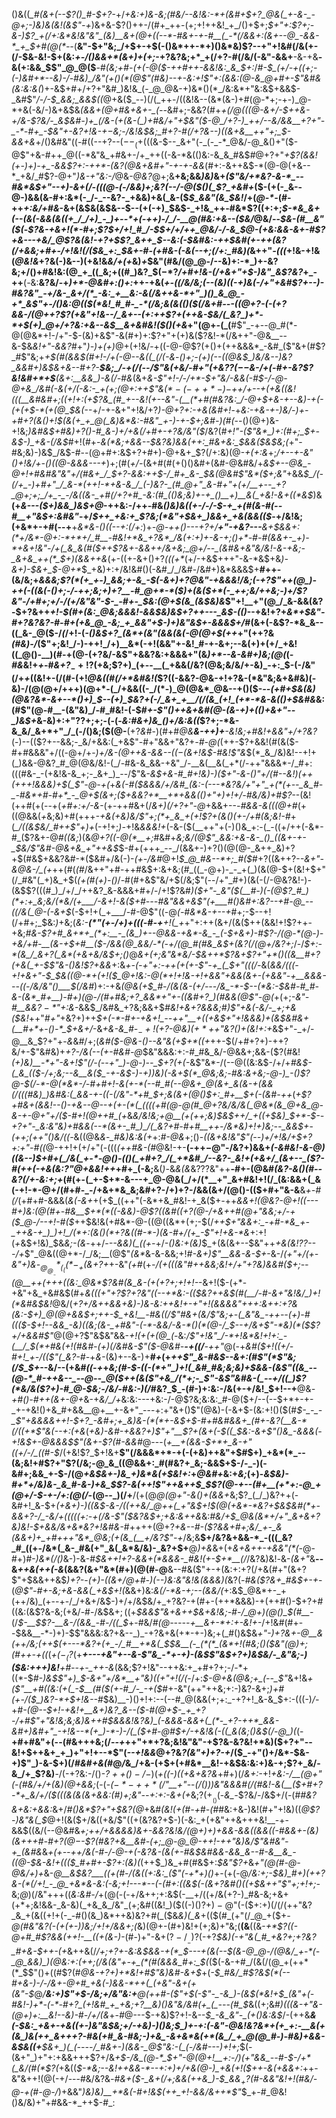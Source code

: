 ()&((*_#(&+(--$?()_#-$+?-*+/_+&:+)&-&;(#&/--&!&:-*+(&#+$+?_@&(_+-&-_-@+;-)&)&(&!(&$"-+_)&+&-$?()++-/(#+_++-(+;+!++&!_+_/()+$+;_$+"+:$?+;-&-)$?_+(/+:&*&!&"&"_(&)__&+(@+((--*-#&+-+-#__(_-*(/&&+:(&+--@_-&&-*_+_$+#(@(*--_(__&"-$+"&;_/+$+-+$(-()&*++-*+)()&*&)$?--+"+!&#(/&(+-(/-$&-&!-$+(&:_+-/()&&+*(&+)+(+;_-+?&?&;+*_+(/+?-#(/&/(-&"-&&+__-&-+&__-&(+:&&_$$"_@_@($__-#_(&;+#-(+(-@($-++#++-&&!&:_&_$+:_/_#-$_(+/-+((+;-(-)&#+*--&)-/-#&)_/&"(+()(*(@$"(#&)--+-&:+!$"+:(&&:(@-&_@+#+-$"&#&(&:&:&(_)+-&$+#+/+?+"&#_)&!&_(-_@_@&-+)&*()(*_/&:&*+"&:&$+&&$-_&#$"_/-/-$_&&;_&&$((_@+&($_--)(/(_++-/((&!&--(&*(&-)+#(@-*+;-+-)_@-*+&(-&/-)&+&$&*_(&&_+(@+#&+&+-_(--*&#+;-&&?(#+*_+(/_@(((@-&+/-$++&-+/&-$?&/-_&$&#-)+_(/&-(+(&-(_)+#&/+"+$&"($-@_/+?-)_++/--&/&&__+?+"-_-*-#+_-$&"+-&?+!&-+$-$&;-/&!&$&;_#+?-#(/+?&--)((&+&__++"+;_$-&&+&*+/()&#&"((-#((--+?--($--_(+$(((&-$--_&+"(-_(-_-*_@&/-@_&()+"($-@$"+&-#++_@((-*&"&_+#&+-/+_++((-&-*&(()&:-&_&_#&$_#_@+?+"_+$?(&&!(+-)+)-+_-&&$?+:-++*-(&?(@&+&#+"-+-+-&&_(#+:-&++&$-*(@-@(+&--*_+&/_#$?-@+"_)&-+"&:-/_@&-_@&?_@+;&__+&;&&_)&)_&+*(_$"&/+*&?-&-*_--#&*&$+"--+)-&_+(/_-(((@-(-/&&_)+;&?(_-_-/_-_@($()(_$?_+&#+*($-(+(-_&--@-)&&(&-#+:&*(-_/-_--&?-_+&&)+&(_&-($_$_&&"(&_$&!_/+(_@-*-_(#-++_+:&/+#&_-&+(&$&(&$&--$--(+(-+)_$&$-_+!&_++-#&*$?((+:+;_$-*&_&+(--(&(-&&(&((+_/_/+)_-_)+--*+(-++)-/_/-__@(#&:+&--($&/_@&/--_$&-(#__&"($(_-*$?&-+&+!(*-#+;$?_$+/+!_#_/-$_$+/+/++_@&/-/-&_$_@-_(+&:&&_-&+-#$?+&---+&/_@$?&(&!_-+?+$$?_&++_$--&:_(-$&#&:-++$&#(+-++(____&?(/+&&;+#+_-/+!&!(/($&_+:_$&+-#-_(_+#&-(-&(_--_+;(/+:_#&)(*&++"_-(((_+!&-+!&(_@&!&_+?&(-)&--)(+&!&_&/+(+_&)_+_$&"(#&/(@_@-/--&)+:-*_)+-&?&;+/()+#&!&:(@_+_((_&;+((#_)&?_$($-*$?_/+#+!&-(/+&+"+$-)&"_&$?&?_+_-++__(*-*&:__&?&/-+_)+*-@&#+:()+:_++-+&(*_+-((/&/&;(--(&)_((-+)&(-/+"+&_#$?+--)-#&?&"_-+/&-_&+/(*_-&:_+__&:-&(/&++&-*+"_)()_&_@_-+*_&$"_+-/()&:_@((_$(*&!_#_#-_-*(/&;&(&(()($(/&_+#-_--(_(@+?-(-(+?&&-/(@_++?$?(+&"+!&--/_&+--(+:++$?+(++&_-$&/(_&?_)+*-*+$(+_)_@+/+?&:+&--&$__&+&#&!($()(+&*+"(@+*-*(_(__#$"_-+--@_#(*-@(@&*+!-/+"-$-(&)+&$"-&(#+)+:$?+"+(+)&($?&!-*(/&++"-@&__--&-$&_&!+"-&&?_#+"_)-)+(+)_@+(+!&/-+((-@-@$?(+()+(++&&&*_-&#_($"&+(#$?_#$"&;+*+$(#(&&$(#+!-/+(-@-_-&(_(_(/(-&*-*()+;-(+)(--((@&$_)&/&--)&?_&&#+)&$&+&--#+?-__$&;_/-+(/(--/$"&(+&_/-#+"(+&?$?(--$_&-/+(-#+-&?$?&!&#+*+$__(&+:__&&_)-&(/-#&*(&+*&-$"+!-/-/+*-$+"&/-&&(-#_$-/-@-@+&_/&#(-&(+/(-&:-_+(+;(@+:++$"&$(*-(-++*-)-$+_+/+--+(_+&((&!(((__&_#&#+;((+!+:(+$?&_(#_+--&!(+--&"-(__(*+#(#&?&:_/-@+$+&-+--&)-+(-_(_+(_+$-*(+(@_$&_(--*+/-+-&+"+!&/+?_)-@+?+:-+&(&#+!_-+*&:-_+&-+-)&/-)+-+#+?(&_(_)+!_$(&(+_+_@(_&)&*&:-#&"_+-)-+-$+;&#-)(#(*--()(@+)&-+!&;_)&#&$+#&)+?()-#_&-)+/+&(/+#+-+?&/&"($_/&?(#_$+!$"-($"&*_)+:(#+;_$+-&$-)_+&-(/&$_#+!(#+-_&(*&;+&&--$&?&)&&(++:_#&+&:_$&&($&$&;(_+"-#&;&)-)&$_/&$-#-*-*(@+#+:&$+?+#+)-@+&+_$?(/+:&)(@-_+(+:&_+;_/+--+-*&"()+!&/+-()(*(@-&&&---+_)+;(#(_+/-_(&+#(#(+()()&#+(&#-@&#&/+_&$+--@&_-@+!+#&#&"&"+/(#&+_/_$+?-&&:+*+$-/_#+_&-_$&*(@&#$"&*($+;&"_+&&_$_/(-(/+_-)+#+"_/_&-*(++!-*+&-&_/_(-)&?-_(#_@+"_&-#+"+(+/__+--_+?_@+;+;_/+_-_-/&((&-_+#(/+?+#_-&:(#_(()&;&)+-+_()__+)__&(_+&!-&+((*&$_)&__(+*&---($+)&&_)&$+*_@_-++&:-/++-#&*()&)&*_((+-/-/-$-+_+(#(&-#(--#__+"&$+:&#&"_-+/_$++_+&:+_$?&;(*&"+$&+_)&&+_+&(&&(($_-+/&!&;(+&*+-+#(--+__+_&*&-()((--+:(/+:_)+_-@-*++()-*--+?+/__+"-+&?-*-*-__&+$&&+:(*+/&*-@+:-*+*+/_#__-#&!+*&_+?&*_/&(+:+)+-&-+;()+*-#-#(&&+-_+)-*+&+!&"-/+(_&_&(#($++$?&+-&&++/&+&;_@+/--_(&#&+&"&/&!-&-+&;-_&+&_++(*_$+)(&&++&_(+-((+-&+()+?_(((+*_(+/-+&$+++"-&-*&$+&_)-&+)-$&+_$-@+*_$_+&)+:+/&!&#()(-&#_/_/&#-/&#+)&*&&&$+__#++-(&/&;+*&&&;$?(*(+_+-)_&&;+-&_-$(_-&+)+?_@&"-+&&&!_/&;(-+?$"++(@_)-++(-((&(-()+;-/-++;&;+)+?__-#_@+*-*($_)+(_&($+*(-_++;&/++&;-)+/$?&"-/+#+;+/-/(_+/&"&"-$-_-#+-_$&:(@+$(&_(&$&)&*$"+!__+"(@_/_&-&&(&?-$+?&++_+!-$(#+(&:_@&;&&&!-&&$&)&$+?++---_&$-(()_--+&!+?+_&*+$&"-#+?&?&?-#-#+(+&_@_-&;_+_&&"+$-)+)&"&$+-&&&$+/_#(&+(-&$?-*&_&--((_&-_@($-/_(_/+!-(_-()&$+?_(&*+(&"(&&(&(-@(@+$(++_+"(++?&_(#&)-/_($"+;&!_/-)-++!_/+)__&*(-+!(&&"+-&!_#-+-&+;--&(+)+(+/_+&!((_@()-__)(#-+(@-(+?&/-&$"+&&?&:+&&&+"(&_)+*--&-&#+)&;(@(_(_-#&_&!+_+_-#_&+?_$_-+!$?(+&;$?+)_(+--__(_+&&(/&?(@&;&/&/+-&)_-+:_$-(-/&"(/+*+*((&!+-(/(#-(+!_@&((#(/+*&#&!(_$?((-&&?-@&-+!+?&-(*&"&;&+&#&)(-&)-/(@(@+/+++)(@+*-(_/+&&((-_/(*-)_@(@&*_@&--+()($-*_--(+#+$&(&)(@&?&*-&+--*()+)_$--(+_)_$&?+(-/_&+_+__/(/(&_(+!_(+*-*&-&(()+$&#&*&:(#$"(@-#__-(&"&)_/-#_#&!-(-$_#+-$"()++&+&#(@-(&-+)+(()+&+"--_)&$+_&-&)+:+"$?$?+;+;-$($-(-*&:_#&_+)&_()+/&:&((*$?+;-*&-&_&/_&+*+"_/_(-/()&;($(@-__(+?_&_#-)(#+#_@&__&-++)+__-&!&;+#&!+&&"+/+?&?_(-)--(($?+--&&;-_&/+&&:(_+&$"-#+"&&+"&?+*-*_#-@(_(++-$?+&&!(#(&($-#+#&&&"+/((-@+/+-_)+/&-(@++&-&*&--$((-$(&+!&$-#&!$"&*_$(*_&_/&)&!--+!+(_)&&-@&?_#_@(@&/&!-(_/-#&-&_&&-+&"_/-__&(__&(_+*(/-++"&&&*-/_#+:(((#&-_-(+&!&-&_+;-_&+_)_--/$"&*-_&$+&-#_#+!&)-)($+"-&-$()$"+/(#--&!_)(++(+++!&&&)+$(_$"-@-+(*+*&(-#($&&&/+/&#_(&:-(---*&?&/+"+"_+(*(+--_&_#-_-#&*+#-#+*_-_@+$(&+;($+&&?+*__+*+&&(()+"+)+!+/-#&/&)+#$?-*-(&!(++#(+(--+(*+#+:+/-&-*(+-++#&+(/_&+)(/+?+"-@_+&&+--_-#&&-&(((@+#_(+((@&&(_+_&;&)+#(+++_-+&(+&)&/$"+;(*+_&_+(+!$?+(&*()(+-/+#(*&;&!-#_+(*_/((&$&/_#++$"+)+*(-+!+;_)-_+!&_&&&!+_(-&-($(__++"+(-)()&_+:-(_-((+/++(-&*-#_($?&+-@_#((&;_)(&_@+?((-@(*__+;_#&#+_&;&/(@$"_&&:+&-&-_()_((&+-+-_$&/$"&#-@&+&_+"++&$_$-#+(+++_--_/(&&+-)+?()(@(@-_&++_&)+?+$(#&$+&&?&#-*($&#+/&(-)-_(+-/&#_@+!_$_@_#&--*+;_#($_#+?((&++?-*-&+"-&_@_&-/_(+*++(#(_(#_/&++"+#-++#&$+:&+&;(#_((_-@+)-_-_+(_)(&(@-$+(&!+$+"(/_#&"(_+)&_+$(_(+(#(*+)-*()_/-#(#+&$"&/+$(/&;$"(--/+"_#+)(&(-(/-@&?&!-)-(&$$?(((#_)_/+/_/++&?_&-&&&+#+/-/+!$?&#_)($+"-_&"($(__#-)(-(@$?_#_)(*+:+_&;&/(*&/(+___/-&+!-&($+#---#&"&&+&$"(+___#()&#+:&?--+#-@_--((/&(_@-(-&+$_(-$+!+(_+___/-#-@$"((-@_(-#&*&-+--+_#+;-$--+!(/+#+;_$&:_)_+&;(*&:-__$(*$"(+-/+)+(((-#-+__+!(_+*+"+:++(&+/(&($++(&&!+!$?++-+&;_#&-$?+#_&+*+_(*+:__-_(&_)+--@&&-+&*-&_-_(-$+&+)-#$?-/(@-*(@-)-+&/+#-__(&-+$+#__($-/&&(@_&&/-*(-+/(@_#(#&_&$+(&?(/(@+/&?+;_/-/_$+:-*(&_/_&+?(_&*(+&+&/&$+;()_@_&+$($+;&"&*&/-$&++*$?&+$?+"+*()((&__#+?(+&(_+-$$"&-()&!$?+&&_+:&*+-(-+"+:_-++(+_(+-$"-+_(_$+"(((/-*&(_&&/(((-+!+&+"-$_$&((@-*+(+!($_@+!&:-@(*+!+!&-+!+&&"+&&(&+-(+&&"-+__&&&---((-/&/&"()___$(/&#_)+:-+&_(@&(+$_#-/(&(&-(+/---/&_-*-$--(*&:-$&#-#_#-&-(&*_#+__)-#+)(@-/(#+#&;+?_&&*+"+-((&#+?_)(#&&(@$"-@(_+(+;_-&"-#__&&$?-*$"+:&_-&&$_/&#&_+?&;&&+$_#&!+&+?&&&;_#_)$"+&(-&/-_+;+&($&!_++"_#+"_+&?+)++_$+(-*-#+-+&+!_--++"__+((+&$+"+!&&&)+(&$&#&+(__#+*+-()-*_$+&+/_-&*+&-&_#-$_-+!($+?-@&)($+*+$+"&?()+(&!+:+*&$+"-_+/-@__&_$?+"+-_&_&_#_/+;(_&#($-@&-()--&"&(+$+*((+_++-$(/+#+?+)-++?&/+-$"&#&)+_+?-/&(--(+-#&#-@_$&"&&&:+:-#_#&_&/-@&&+;&&-($?(#&!_(+)&)__-*+"-&+!$"(/-(--+"_)-@-)--_$+?(+(-_&$"&*-/(--@((&:&$-/+/+*_#&$-(_&_(($-/+;&;--&__&($_-+-&$-)-+_)_)&)(-&_+$(*_@&;&;-#&:&+&;-@-)_-()$?_@-$(/-*-@(*&*-/-#+#+!-&(+-*(--#_#(--@&+_@(&+_&(&-+(&&(/(((#&)_)&#&:(_&&-+-((-(/&"-*+#_$+;&(&+(@()_$+:_#+__$+(-(&#-++*(*+_$?+#&+(&&!--()-+&--@--+(+-(*(_((((+#(@-@(#_@+?&/&/&(_@&*(&_@+&_@-&-+-@+"+/($-#+!(@_++#_(+*&*&/&!&;_+_@__(+(++;&)_$&$_++/_+(*_(+$&)_$+*-$--+?+"-_&:&"&)+#&&(--*(&+-_#_)_/(_&?+#-#+#__++-/&*&)+!+)&;--_&&$+_-_(++;(++"()&/((-_&((@&*&*-*_#&)&:&(+*+:_#-@&_+;()-_((&+&!&"$"(--)+/+!&/+$+?+:+"-#((_@-++!+(+/+"(-(((_(++#&-(#_@&!-+-__(-++$-@$"-/&?+)&&+*(-&#&!-&-@_)_(_(&--)_$+#+(_/&(_+-*-@()-(()(_+#+?_/(_+*&#_/--&?-_&!+(+&+/_(&+--_($?-#(++(-+&(&:$?$"_@+&&!+_+*+#+_(-&;__&(_)-_&_&(&_&?$?$?&"++__-#+-(@&#_(&?-*&*()(#--&?(/+-&:+;+_(#(+-(_+-$+*-&---+_@-@&(_/+/(*__+"_&+#&!+!(/_(&:&&+(_&(-+!-*-@+/(#+#-_-/+&+*&_&;&#+?-/+)+?-/&&(&+/(@()-(($+#+"&-&__&_+-#(/_(+#+#-&&&(*&_(-&_+*+(+$_((++"(-&*+&_#&!-+_&($+_-_++_&&*+!(@&?-@+!(*(--*-#+)&:(@(#+*-#&__$+*(*((-&&)-@$?((&#((+?(@-/+*&++#(@+"&*&;+/-+($_@-/--+!-#($_++$&!&(+#&*-@-((@((&*+(+;-$(/_++$+"&&+:_-+#-*&_+-_++&-+_)_)+!_/(*+:(&()(*+?&((#-*-)(&-#+/(+_-$"+!+&-*&_+:+!(*+*&$+!&)_$&_&;-(&_-++/-*--_&&)_(_((+-*+/_-()&:+(&)_$_+(&(&+--$&"++_+&(&!$?$?---/+_$"_@&((@+*-/_/&;__(@$"_(&*_&-&-&&;+!_#-&+)$"__&&-&-$+_-&-/___(+"+/_(+-&"+)_&_-_$_@_@__-*_(_((*-_+$(&+?+_+-&"_(+#_(+*-/(_+(((&"_#+_+&&;&!+/+"+?&)_&&#($+;--(@__++(+++((&:_@&*$?&#(&_&-(+(+?+;+!+!-*-&+!($-(+*-+&"+&_+&#&$(#+_&(((+"+?$?+?&"((--+*&:-(($&?++&$(#(__/-#-&+"&!&/_)+!(*&#&$&!_@&/(*+?+/&++&&+&)-)&-&:++&!+-+"+!(&&&&"+++:&++:+?&(&:-$+)_@(@+&&$+;+*_+-$_+&!__-#&((/$"___#&+(_&/$"&;+-(_&"&_-++--(+)-#((($-$+!--&&_-&)((&;(&-_+#&"-(-*-&&/-&-*()(*(@-/_$--+/&+$"-*&)(*($$?+/+&&#$"_@(@+?$"&$&"&&-*+!(+(+(@_(-*&:_/$"+!&"_/-*+!&*&!+!+:_-(__/_$(*+#&(+!(#&#-(+)(/&#&-$"($-@&#-__-+((/__-++"_@(-+*&#($+!((+/-#+!_+-/(($"(_&?-#-*+_&-_(&)+--&-)+__#_+_$($+*++$"_&-#&$_--&+:(#$"(*$"&;(/_$_$+*--&/--(+&#_((-+_+*&;(#-$-((-(*+"_)+!(_&#_#&;&;&)+$&&-(_&$"((&_--(@-*_#-++&--_--@--_@($++(&(_$"+&_/(*+;-_$"-*_&$"&#&-(_--+/((_)$?(*&/&($?+)-#_@-$&;-/&/-#&:-)(/_#&?_$_-(#-)+:&:-/&(+-+/&!_$+!--+__@&*-_+#()-#_++(&+-@+*&-+*&/_/+*&:&:---+&:-/-@$?&;&:&:_#-@($+/--(--$+*+-+-_+-+&!()+&_#+&&__@+__+-&+"_---+:+"&+()$"(@&)-(-&+$-(&:+!()($(#_$-_-_-_$"+&&&&++!-$+?_-&#+;+_&)&-(*(*+-&$+$-#+#&#&&+_(#+-&?(__&-*(/((+*$"&(-*-*+:(+&_(_+*&)-*&#-+&___&?+)$"+"__$?+(&*+(-$((_$&:-*&+$"()&_-&&&(-+!&$+_-@&&&$$"(&+-$?(#-&&#_@---(_+__+(&&-$+*+_&-+"((+/-/_((#-$_/(+&!$?_$+!&+__$"(/&&&*+*-+(-(+&)++&"+$_#_$+)_+&*(*_--(&;&!+#$?+"$?(/&;-@_&_((@&&+:_#(#&?+_&;-&&$+$-/-_-)(-&#+;&&_+-$-/(@_+&$&+-)&_+)&*&(+$&!+:_+_@&#+_&:+_&;_(+)-*&$&)-#+*+/&)&-_&_#-&-)+&_$$?-&(++!$"++&++$_$$?(@-+--(#+__(+*+:-@_+(@+/-$-+-/+:(@(/-*(@--_)(/+__/(+(@_@(@+"-&()+(&&+_&;$?_(_/_)&?++(-&#+!_&-$+*_(+_&+_)-)((&$-&-/((++&/_@++(_+"&$+!_$(@(+&*-*&?+$&$&#(*+-&&+?-/_-&/+(((((+:-+(/&-$"($&?&$+;_+&:&_++&*&:_#&/+$_@&(&*+/+"_&+&+?&)&!-$+&&/&+&*&?+!&#&-_#++++(@+?_+&--#-($?&&+#+;&/_+-_&(&&+)+_+#+++"&*_@&;(+(&_(__+/&?$"-+_/&;&__$+/&?&+&&-*_-(((_&?_#_((+-/&*(_&-_#&(+"_&(_&*&/&)-_&?+$+__@_)+&_&+(+_&*+*&++-+&&"(*(-_@-#+)_#-)&*(/()_&-)-&-#_$&++!+?-&&+(*&&&-_#&!(+-$+*__(/_/&?&)&!_-_&-_(&+"_&__--&*_++&(++_(-&*(&&?(&+"&*(#+)(@(#-@__&--#&($"+-+(&:+:+?(/+&(#+"(&+?$"+$&&++&$_)+?-_-*(+_)-((&+/_@+#-)(--)&:&"&!&_(&_&&)(*&?(*-#&$($$?&+_#&$+-+*-(_@$"-#+-&;+&-&&(_+&$+!(_&&+)&:_&(/-*&-+;--(&&/(_+:&$_@&*+-_+(++/&)_(+--+-/_/+&+/&$-)+/+/&$&/+_+?&?-+(#+-(++*&&&)-+(++#()-$+?+#((&:(&$?&-&;(+&/-#-/&$&$+;($(+_$&&$"&+&++$&+&!&;-#-/_@+)(@()_$(#__-_(/_$-__$$?-__&-/(&&_-#-/((_$_+-#&/_#(@-----+__&+-*+:+-&!+-_/+!&#(#+--$&&__-*-)+)-$$"&&&:&?+&--_)_-+?&+&(+*-+-)&;+(_#()&$&*+"-)+?&+-@__&_(++/&;(_+_+$(+---*&?+(+_-/_#__+*&(_$_$&__(-_(*(*_(&*+!(#&;()($&"(@_)+;(#++-+(_(*(_+$(-_($?_(+*__+_---+&"+-_-&-$"&_-*+-+)-(&$$"&$+?+)&$&/-_&"&;-)($&:+++)&!__+#--+-_++-&*(&&;$?+!&"--++&:+_+#+?+;-/-*+((*-$_#-)&$$"+)_$-&+"+/&*__+"&)((+"+!(/(_-/+:_$-@+&(@&;+_(--_$"_&+!&_+($"__+#((&:(+(_-$__(#($(+-#_/-_-+($_#+-&"(++"++&;+:-)&?-&+;_)+#(+-/($_)&?-*+$+!&--#_$&)__-)()+!+:--(--#_@(&&(+;+:_-+?+!_&-&_$+:-(((-)_/-_+*_#-_(@--_$+!-+&!+__&+)&?_&--($-#(@+$-_+_+?-/+#$"+"&!&;&;&)&++#_$&&&!&?&)_(-&&&-&&+(_(*-_+?-++*_&&-&#+)&#+"_-+!&--*(+_)-*-)-/(_($+#-@_#_$+/-+&!&(-((_&(&;()&$(/-@_)(*(-__+#+#&"+(--(#&+++&;(/-_-+_++"+*+?&;&!&"&"-+$?&-&?&!+*&)($+?+"--&!+$++&+_+_)+"+!+--*$"(_--+!&&_@+?&_$?($&"+)+?-+_/($_-+"()+/&*-$&-+)$"_)-&-$+)(/_#&#+&(#_@_/_&_/+&-(+$+(+#&*__&!-+&$&:&:+)&-+;$?+_&/-&_/+_$?&)__-/(-+?&:-/()_-$?++()-/-$_)(*+((_-)(_(+&+&?&*+#+)(/_&+:-_+!_+&:-/__(@+"(-(#&/+/+(&)(@+&&;_(-(-_($-*-++*(/$"__+"_--*(/()_)_)&"&&&#(/(#&!-_&(__($+#+?-*+_&/+/($(((&(&(&+&&:(#_)+;&"--+:+:-&+(+*&;$?(+__()($-*&_-*$?&/-/&$+/(-(#_#&?&+&:+&&:_&+/_#()&*$?+"+$&?(@_+&#_(&!(+(#-+_#_-(#_#&:+&-)&!(#+"+!&)((_@$?-)&"&(_$_@+!(&($+/&((+&/$"((+(&?&?+$-)(-&:_+(+&"++&+++&!__-+-&&$((&/(--@&#&*+;_++/+&&&&)&+-&&?&!&/(@+)+)+&&-&&((&&((-#&&+_-(&)(&+++#-#+_$?(@-$-_$?(#&?+&__&#-(+;_@-@_@-++!-++"&)&/$"&#&"-+_(&#&*&*+(_+--_++/&(-#-/-@-+(-&?&-(&(+-#&$&#&&-&&_&--#-&__&_-((@-$&-&!+(((_$_#+#+-$?+:_(&)(*(++$_)&_+#(#&$+:_$&"$?+_&_+"(@(#-@-@&/+)+_&-_@__&$&?___((+(#-/(&((+:&:_($"(-+*+)()_+-(+(-@_/&:+;-$&)_#+)(++?&-(*(/+!_-_@_+&*&-&:(-&;+!---*--(-(#+:((&$(-(&+?&#()((+$&++"$"+;+!+;-_&;_@_)(/&"+++((_&:&#-/_+(@(-(-+/&++;+:&$(-__+/((+/&(+?-)_#&-&;+&+(+*+;&!&&-_&-&)(_+&_&_/&"_(+;&#((&!_)($((-)()$?+)-@$"(-($+:+)(/(/(++"&?_&_+(&((+!+(-_-#()(&_)&*++&)&?+#(_($&*&)(_&*+(($(#_(+"(/_@_+($+*-@(#&"&?(-(+(+-)_)&;_/+!+/&&+;(*&)(@+-(#+)&!+(+;&)+"&;(__(&__((&-_+*$?((-@+#_#$?&&(++!-__((+(&-)-_(#-)+"-&+($?-/__-)$?(-+?_$&)(-+"&(_#_+&?+;+?&?_#+&-$++-(+_&++&(/_/+;+?+-&:&$&&-+(*_$---+(&(--$(&-@_@-/(@&/_+-*(-_@_&&)_)(@&:+:(++;(/&(&"+-+_(*(#(&&&_#+:_$(_($(-&-+#_/(&(/(@_+(++*(*_$$"()+((#$?(#_@&-+?+)+*&!+#$"&)&#-&+$_+(_-$_#&/_#$?&$(*(--#+&-)-/-/&+-@+#_+&(-)&&-*++(_(+&"-&+(+(&"-$_@_/__&:+)$"+$-/&;+/&"&:+__@(++#-($"+$(-$"-_-&_)-(&$(*&!+$_(&"+(-#&!-)+*-(-*-#+?_(+!&#_+_+&;+?__&)()&"&/&#(+_(_---(#_$_&((+;&#_)(*((&-+"&-(@+)+:__&!--&)-#-/+/(*&_+-_#_@---$-+&)$?+!-&_--$_-&_&"-_(+()&:&$_/-(++&*__&(-$&:_+&+-+&((+-)&"&$&;+/-+&)-)_(_)&;_$_)+-+:(-&"-@&!&?&*+(+_+:-__&(+(&_)&(++_&+++?-#&(+#_&-#&;-)+&_-&+&*&(+*(&_/_+_@(@_#-)-#&)+&&-&$_&((+__$&+_)(_(----/_#&+-)(&&-_@$"&:-(_(-/&#---*_)+!+;_$(-(&+"_)+"+:+&&+++$?+/&*+$-/&_(@-*_$+"-@(@+!__+:-/_)_(+"&&_--#-$-/+*(_&/(#(*$?(*+&((_$-*&;--&!++&&-*--+:+)+/+&(@-)_+&(+!($++-&(+&&+:_++-&"&++!(@(-+/---#&/&?&*-#&+($-_&+(/+;&&(++&_)-$_&&*_$_+$?(#-&&"&!+!(#&/-@-+(#-@-/_)+&&"_)&)&)__+*&(-#+!&$(++_+!-&&/&++*$"_$_+-#_@&!()&/&)+"+#&&-*_++$-#_:
